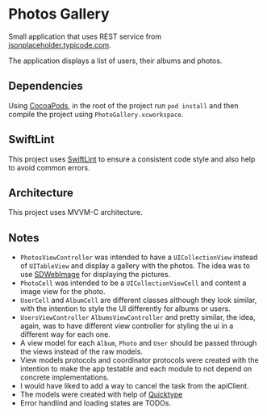 # Photos Gallery

Small application that uses REST service from [jsonplaceholder.typicode.com](https://jsonplaceholder.typicode.com).

The application displays a list of users, their albums and photos.

## Dependencies

Using [CocoaPods](https://cocoapods.org), in the root of the project run `pod install` and then compile the project using `PhotoGallery.xcworkspace`. 

## SwiftLint
This project uses [SwiftLint](https://github.com/realm/SwiftLint) to ensure a consistent code style and also help to avoid common errors.

## Architecture
This project uses MVVM-C architecture.

## Notes
*  `PhotosViewController` was intended to have a `UICollectionView` instead of `UITableView` and display a gallery with the photos. The idea was to use [SDWebImage](https://github.com/SDWebImage/SDWebImage) for displaying the pictures.
* `PhotoCell` was intended to be a `UICollectionViewCell` and content a image view for the photo.
* `UserCell` and `AlbumCell` are different classes although they look similar, with the intention to style the UI differently for albums or users.
* `UsersViewController` `AlbumsViewController` and pretty similar, the idea, again, was to have different view controller for styling the ui in a different way for each one.
* A view model for each `Album`, `Photo` and `User` should be passed through the views instead of the raw models. 
* View models protocols and coordinator protocols were created with the intention to make the app testable and each module to not depend on concrete implementations.
* I would have liked to add a way to cancel the task from the apiClient.
* The models were created with help of [Quicktype](https://quicktype.io)
* Error handlind and loading states are TODOs.
